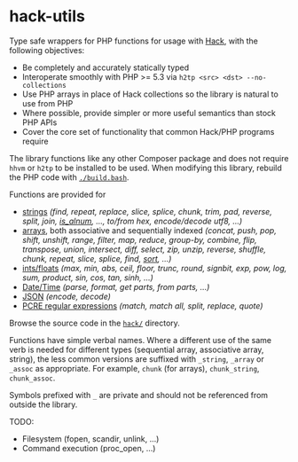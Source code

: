 # hack-utils

Type safe wrappers for PHP functions for usage with [Hack](http://hacklang.org/), with the following objectives:

- Be completely and accurately statically typed
- Interoperate smoothly with PHP >= 5.3 via `h2tp <src> <dst> --no-collections`
- Use PHP arrays in place of Hack collections so the library is natural to use from PHP
- Where possible, provide simpler or more useful semantics than stock PHP APIs
- Cover the core set of functionality that common Hack/PHP programs require

The library functions like any other Composer package and does not require `hhvm` or `h2tp` to be installed to be used. When modifying this library, rebuild the PHP code with [`./build.bash`](./build.bash).

Functions are provided for
- [strings](./hack/main.php) _(find, repeat, replace, slice, splice, chunk, trim, pad, reverse, split, join, [is_alnum](./hack/ctype.php), ..., to/from hex, encode/decode utf8, ...)_
- [arrays](./hack/main.php), both associative and sequentially indexed _(concat, push, pop, shift, unshift, range, filter, map, reduce, group-by, combine, flip, transpose, union, intersect, diff, select, zip, unzip, reverse, shuffle, chunk, repeat, slice, splice, find, [sort](./hack/sort.php), ...)_
- [ints/floats](./hack/math.php) _(max, min, abs, ceil, floor, trunc, round, signbit, exp, pow, log, sum, product, sin, cos, tan, sinh, ...)_
- [Date/Time](./hack/DateTime.php) _(parse, format, get parts, from parts, ...)_
- [JSON](./hack/json.php) _(encode, decode)_
- [PCRE regular expressions](./hack/pcre.php) _(match, match all, split, replace, quote)_

Browse the source code in the [`hack/`](./hack/) directory.

Functions have simple verbal names. Where a different use of the same verb is needed for different types (sequential array, associative array, string), the less common versions are suffixed with `_string`, `_array` or `_assoc` as appropriate. For example, `chunk` (for arrays), `chunk_string`, `chunk_assoc`.

Symbols prefixed with `_` are private and should not be referenced from outside the library.

TODO:
- Filesystem (fopen, scandir, unlink, ...)
- Command execution (proc_open, ...)
